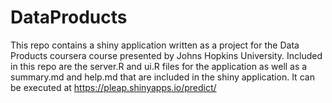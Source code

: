 # DataProducts
This repo contains a shiny application written as a project for the Data Products coursera course presented by Johns Hopkins University.
Included in this repo are the server.R  and ui.R files for the application as well as a summary.md and help.md that are included in the shiny application.
It can be executed at https://pleap.shinyapps.io/predict/

